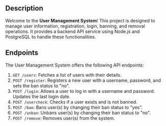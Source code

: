 
## Description

Welcome to the **User Management System**! This project is designed to manage user information, registration, login, banning, and removal operations. It provides a backend API service using Node.js and PostgreSQL to handle these functionalities.

## Endpoints

The User Management System offers the following API endpoints:

1.  `GET /users`: Fetches a list of users with their details.
2.  `POST /register`: Registers a new user with a username, password, and sets the ban status to "no".
3.  `POST /login`: Allows a user to log in with a username and password. Updates the last login date.
4.  `POST /usercheck`: Checks if a user exists and is not banned.
5.  `POST /ban`: Bans user(s) by changing their ban status to "yes".
6.  `POST /unban`: Unbans user(s) by changing their ban status to "no".
7.  `POST /remove`: Removes user(s) from the system.

